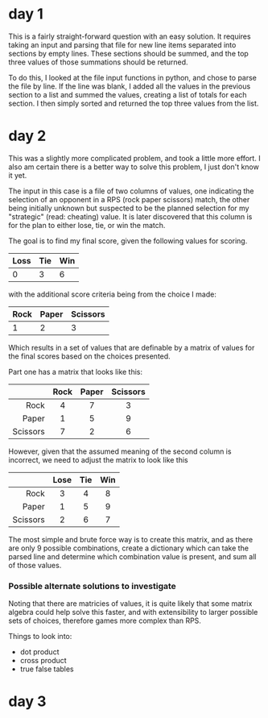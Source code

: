 # day 1

This is a fairly straight-forward question with an easy solution. It requires taking an input and parsing that file for new line items separated into sections by empty lines. These sections should be 
summed, and the top three values of those summations should be returned. 

To do this, I looked at the file input functions in python, and chose to parse the file by line. If the line was blank, I added all the values in the previous section to a list and summed the values, 
creating a list of totals for each section. I then simply sorted and returned the top three values from the list. 

# day 2

This was a slightly more complicated problem, and took a little more effort. I also am certain there is a better way to solve this problem, I just don't know it yet. 

The input in this case is a file of two columns of values, one indicating the selection of an opponent in a RPS (rock paper scissors) match, the other being initially unknown but suspected to be the 
planned selection for my "strategic" (read: cheating) value. It is later discovered that this column is for the plan to either lose, tie, or win the match. 

The goal is to find my final score, given the following values for scoring. 

|Loss|Tie|Win|
|----|----|----|
| 0 | 3 | 6 |

with the additional score criteria being from the choice I made:

|Rock|Paper|Scissors|
|----|----|----|
| 1 | 2 | 3 |

Which results in a set of values that are definable by a matrix of values for the final scores based on the choices presented. 

Part one has a matrix that looks like this:

| | Rock | Paper | Scissors |
|--:|:--:|:--:|:--:|
|Rock|4|7|3|
|Paper|1|5|9|
|Scissors|7|2|6|

However, given that the assumed meaning of the second column is incorrect, we need to adjust the matrix to look like this

| | Lose | Tie | Win |
|--:|:--:|:--:|:--:|
|Rock|3|4|8|
|Paper|1|5|9|
|Scissors|2|6|7|

The most simple and brute force way is to create this matrix, and as there are only 9 possible combinations, create a dictionary which can take the parsed line and determine which combination value is 
present, and sum all of those values. 

### Possible alternate solutions to investigate

Noting that there are matricies of values, it is quite likely that some matrix algebra could help solve this faster, and with extensibility to larger possible sets of choices, therefore games more complex 
than RPS. 

Things to look into:

 - dot product
 - cross product
 - true false tables

# day 3



